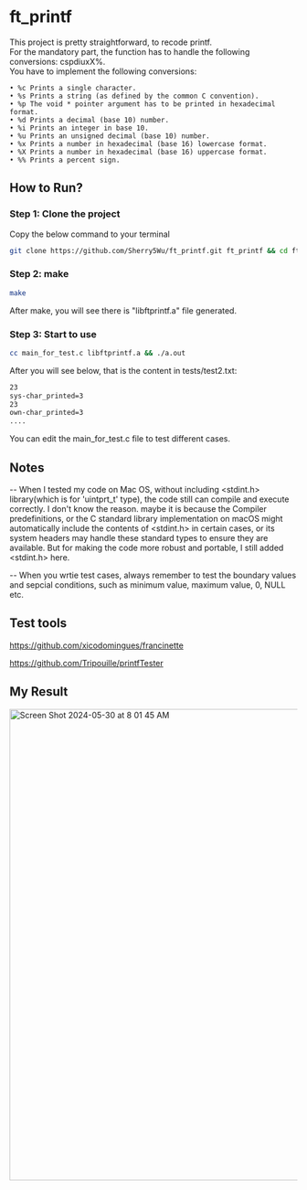 # ft_printf

This project is pretty straightforward, to recode printf.<br>
For the mandatory part, the function has to handle the following conversions: cspdiuxX%.<br>
You have to implement the following conversions:<br>

	• %c Prints a single character.
	• %s Prints a string (as defined by the common C convention).
	• %p The void * pointer argument has to be printed in hexadecimal format.
	• %d Prints a decimal (base 10) number.
	• %i Prints an integer in base 10.
	• %u Prints an unsigned decimal (base 10) number.
	• %x Prints a number in hexadecimal (base 16) lowercase format.
	• %X Prints a number in hexadecimal (base 16) uppercase format.
	• %% Prints a percent sign.

## How to Run?
### Step 1: Clone the project
Copy the below command to your terminal
```bash
git clone https://github.com/Sherry5Wu/ft_printf.git ft_printf && cd ft_printf
```
### Step 2: make
```bash
make
```
After make, you will see there is "libftprintf.a" file generated.
### Step 3: Start to use
```bash
cc main_for_test.c libftprintf.a && ./a.out
```
After you will see below, that is the content in tests/test2.txt:
```bash
23
sys-char_printed=3
23
own-char_printed=3
....
```
You can edit the main_for_test.c file to test different cases.

## Notes

-- When I tested my code on Mac OS, without including <stdint.h> library(which is for 'uintprt_t' type), the code still can compile and execute correctly. I don't know the reason. maybe it is because the Compiler predefinitions, or the C standard library implementation on macOS might automatically include the contents of <stdint.h> in certain cases, or its system headers may handle these standard types to ensure they are available. But for making the code more robust and portable, I still added <stdint.h> here.

-- When you wrtie test cases, always remember to test the boundary values and sepcial conditions, such as minimum value, maximum value, 0, NULL etc.


## Test tools

https://github.com/xicodomingues/francinette

https://github.com/Tripouille/printfTester


## My Result

<img width="825" alt="Screen Shot 2024-05-30 at 8 01 45 AM" src="https://github.com/Sherry5Wu/ft_printf/assets/132613292/18af792e-cd44-45fd-8bd5-2a4fdc88c488">
